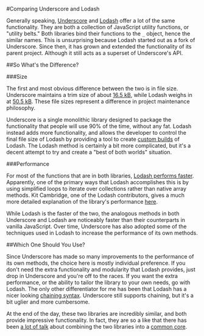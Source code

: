 #Comparing Underscore and Lodash

Generally speaking, [Underscore](http://underscorejs.org/) and [Lodash](https://lodash.com/) offer a lot of the same functionality. They are both a collection of JavaScript utility functions, or "utility belts." Both libraries bind their functions to the `_` object, hence the similar names. This is unsurprising because Lodash started out as a fork of Underscore. Since then, it has grown and extended the functionality of its parent project. Although it still acts as a superset of Underscore's API.


##So What's the Difference?

###Size

The first and most obvious difference between the two is in file size. Underscore maintains a trim size of about [16.5 kB](https://github.com/jashkenas/underscore/blob/master/underscore-min.js), while Lodash weighs in at [50.5 kB](https://github.com/lodash/lodash/blob/master/lodash.min.js). These file sizes represent a difference in project maintenance philosophy.

Underscore is a single monolithic library designed to package the functionality that people will use 90% of the time, without any fat. Lodash instead adds more functionality, and allows the developer to control the final file size of Lodash by providing a tool to create [custom builds](https://lodash.com/custom-builds) of Lodash. The Lodash method is certainly a bit more complicated, but it's a decent attempt to try and create a "best of both worlds" situation.

###Performance

For most of the functions that are in both libraries, [Lodash performs faster](http://danieltao.com/lazy.js/comparisons.html). Apparently, one of the primary ways that Lodash accomplishes this is by using simplified loops to iterate over collections rather than native array methods. Kit Cambridge, one of the Lodash contributors, gives a much more detailed explanation of the library's performance [here](http://kitcambridge.be/blog/say-hello-to-lo-dash/).

While Lodash is the faster of the two, the analogous methods in both Underscore and Lodash are noticeably faster than their counterparts in vanilla JavaScript. Over time, Underscore has also adopted some of the techniques used in Lodash to increase the performance of its own methods.

##Which One Should You Use?

Since Underscore has made so many improvements to the performance of its own methods, the choice here is mostly individual preference. If you don't need the extra functionality and modularity that Lodash provides, just drop in Underscore and you're off to the races. If you want the extra performance, or the ability to tailor the library to your own needs, go with Lodash. The only other differentiator for me has been that Lodash has a nicer looking [chaining syntax](https://blog.mariusschulz.com/2015/05/14/implicit-function-chains-in-lodash). Underscore still supports chaining, but it's a bit uglier and more cumbersome.

At the end of the day, these two libraries are incredibly similar, and both provide impressive functionality. In fact, they are so a like that there has been [a lot of talk](https://github.com/jashkenas/underscore/issues/2182) about combining the two libraries into a [common core](https://github.com/underdash/underdash).
